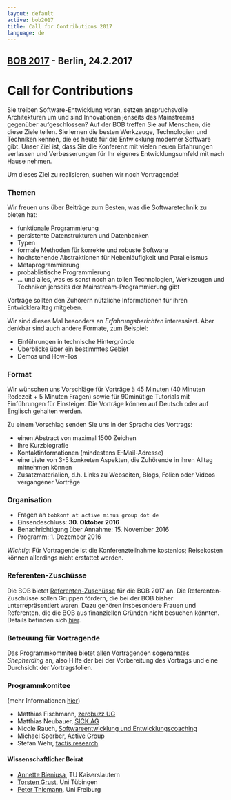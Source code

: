 ```yaml
---
layout: default
active: bob2017
title: Call for Contributions 2017
language: de
---
```


## [BOB 2017](/2017/) - Berlin, 24.2.2017

# Call for Contributions

Sie treiben Software-Entwicklung voran, setzen anspruchsvolle
Architekturen um und sind Innovationen jenseits des Mainstreams
gegenüber aufgeschlossen? Auf der BOB treffen Sie auf Menschen, die
diese Ziele teilen.  Sie lernen die besten Werkzeuge, Technologien und
Techniken kennen, die es heute für die Entwicklung moderner Software
gibt. Unser Ziel ist, dass Sie die Konferenz mit vielen neuen
Erfahrungen verlassen und Verbesserungen für Ihr eigenes
Entwicklungsumfeld mit nach Hause nehmen.

Um dieses Ziel zu realisieren, suchen wir noch Vortragende!

### Themen

Wir freuen uns über Beiträge zum Besten, was die Softwaretechnik zu bieten hat:

* funktionale Programmierung
* persistente Datenstrukturen und Datenbanken
* Typen
* formale Methoden für korrekte und robuste Software
* hochstehende Abstraktionen für Nebenläufigkeit und Parallelismus
* Metaprogrammierung
* probablistische Programmierung
* … und alles, was es sonst noch an tollen Technologien, Werkzeugen und Techniken jenseits der Mainstream-Programmierung gibt

Vorträge sollten den Zuhörern nützliche Informationen für ihren
Entwickleralltag mitgeben.

Wir sind dieses Mal besonders an *Erfahrungsberichten* interessiert.
Aber denkbar sind auch andere Formate, zum Beispiel:

* Einführungen in technische Hintergründe
* Überblicke über ein bestimmtes Gebiet
* Demos und How-Tos

### Format

Wir wünschen uns Vorschläge für Vorträge à 45 Minuten (40 Minuten
Redezeit + 5 Minuten Fragen) sowie für 90minütige Tutorials mit
Einführungen für Einsteiger. Die Vorträge können auf Deutsch oder auf
Englisch gehalten werden.

Zu einem Vorschlag senden Sie uns in der Sprache des Vortrags:

* einen Abstract von maximal 1500 Zeichen
* Ihre Kurzbiografie
* Kontaktinformationen (mindestens E-Mail-Adresse)
* eine Liste von 3-5 konkreten Aspekten, die Zuhörende in ihren Alltag mitnehmen können
* Zusatzmaterialien, d.h. Links zu Webseiten, Blogs, Folien oder Videos vergangener Vorträge

### Organisation

* Fragen an `bobkonf at active minus group dot de`
* Einsendeschluss: **30. Oktober 2016**
* Benachrichtigung über Annahme: 15. November 2016
* Programm: 1. Dezember 2016

*Wichtig*: Für Vortragende ist die Konferenzteilnahme kostenlos; Reisekosten können allerdings nicht erstattet werden.

### Referenten-Zuschüsse

Die BOB bietet [Referenten-Zuschüsse](speaker-grants.html) für die BOB
2017 an.  Die Referenten-Zuschüsse sollen Gruppen fördern, die bei der
BOB bisher unterrepräsentiert waren.  Dazu gehören insbesondere Frauen
und Referenten, die die BOB aus finanziellen Gründen nicht besuchen
könnten.  Details befinden sich [hier](speaker-grants.html).

### Betreuung für Vortragende

Das Programmkommitee bietet allen Vortragenden sogenanntes
*Shepherding* an, also Hilfe der bei der Vorbereitung des Vortrags und
eine Durchsicht der Vortragsfolien.

### Programmkomitee

(mehr Informationen [hier](/2017/programmkomitee.html))

* Matthias Fischmann, [zerobuzz UG](http://zerobuzz.net/)
* Matthias Neubauer, [SICK AG](http://www.sick.com/)
* Nicole Rauch, [Softwareentwicklung und Entwicklungscoaching](http://nicole-rauch.de/)
* Michael Sperber, [Active Group](http://www.active-group.de/)
* Stefan Wehr, [factis research](http://www.factisresearch.com/)

#### Wissenschaftlicher Beirat
    
* [Annette Bieniusa](http://www-user.rhrk.uni-kl.de/~bieniusa/), TU
  Kaiserslautern
* [Torsten Grust](http://db.inf.uni-tuebingen.de/team/TorstenGrust.html), Uni Tübingen
* [Peter Thiemann](http://www2.informatik.uni-freiburg.de/~thiemann/), Uni Freiburg

